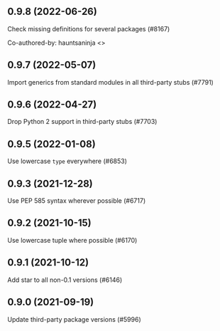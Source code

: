 ## 0.9.8 (2022-06-26)

Check missing definitions for several packages (#8167)

Co-authored-by: hauntsaninja <>

## 0.9.7 (2022-05-07)

Import generics from standard modules in all third-party stubs (#7791)

## 0.9.6 (2022-04-27)

Drop Python 2 support in third-party stubs (#7703)

## 0.9.5 (2022-01-08)

Use lowercase `type` everywhere (#6853)

## 0.9.3 (2021-12-28)

Use PEP 585 syntax wherever possible (#6717)

## 0.9.2 (2021-10-15)

Use lowercase tuple where possible (#6170)

## 0.9.1 (2021-10-12)

Add star to all non-0.1 versions (#6146)

## 0.9.0 (2021-09-19)

Update third-party package versions (#5996)

